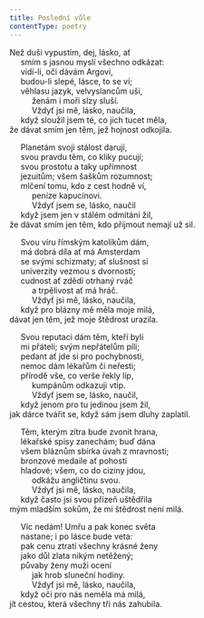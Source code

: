 ```yaml
---
title: Poslední vůle
contentType: poetry
---
```


<section>

Než duši vypustím, dej, lásko, ať  
     smím s jasnou myslí všechno odkázat:  
     vidí-li, oči dávám Argovi,  
     budou-li slepé, lásce, to se ví;  
     věhlasu jazyk, velvyslancům uši,  
          ženám i moři slzy sluší.  
          Vždyť jsi mě, lásko, naučila,  
     když sloužil jsem té, co jich tucet měla,  
že dávat smím jen těm, jež hojnost odkojila.

</section>

<section>

     Planetám svoji stálost daruji,  
     svou pravdu těm, co kliky pucují;  
     svou prostotu a taky upřímnost  
     jezuitům; všem šaškům rozumnost;  
     mlčení tomu, kdo z cest hodně ví,  
          peníze kapucínovi.  
          Vždyť jsem se, lásko, naučil  
     když jsem jen v stálém odmítání žil,  
že dávat smím jen těm, kdo přijmout nemají už sil.

</section>

<section>

     Svou víru římským katolíkům dám,  
     má dobrá díla ať má Amsterdam  
     se svými schizmaty; ať slušnost si  
     univerzity vezmou s dvorností;  
     cudnost ať zdědí otrhaný rváč  
          a trpělivost ať má hráč.  
          Vždyť jsi mě, lásko, naučila,  
     když pro blázny mě měla moje milá,  
dávat jen těm, jež moje štědrost urazila.

</section>

<section>

     Svou reputaci dám těm, kteří byli  
     mi přáteli; svým nepřátelům píli;  
     pedant ať jde si pro pochybnosti,  
     nemoc dám lékařům či neřesti;  
     přírodě vše, co verše řekly líp,  
          kumpánům odkazuji vtip.  
          Vždyť jsem se, lásko, naučil,  
     když jenom pro tu jedinou jsem žil,  
jak dárce tvářit se, když sám jsem dluhy zaplatil.

</section>

<section>

     Těm, kterým zítra bude zvonit hrana,  
     lékařské spisy zanechám; buď dána  
     všem bláznům sbírka úvah z mravnosti;  
     bronzové medaile ať pohostí  
     hladové; všem, co do ciziny jdou,  
          odkážu angličtinu svou.  
          Vždyť jsi mě, lásko, naučila,  
     když často jsi svou přízeň uštědřila  
mým mladším sokům, že mi štědrost není milá.

</section>

<section>

     Víc nedám! Umřu a pak konec světa  
     nastane; i po lásce bude veta:  
     pak cenu ztratí všechny krásné ženy  
     jako důl zlata nikým netěžený;  
     půvaby ženy muži ocení  
          jak hrob sluneční hodiny.  
          Vždyť jsi mě, lásko, naučila,  
     když oči pro nás neměla má milá,  
jít cestou, která všechny tři nás zahubila.

</section>

